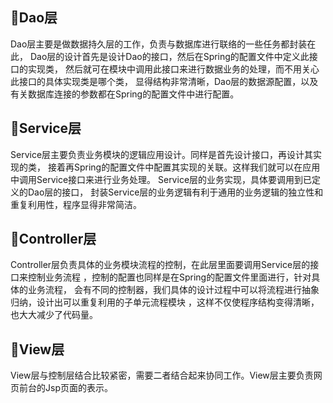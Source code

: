 ## :facepunch:Dao层

Dao层主要是做数据持久层的工作，负责与数据库进行联络的一些任务都封装在此，
Dao层的设计首先是设计Dao的接口，然后在Spring的配置文件中定义此接口的实现类，
然后就可在模块中调用此接口来进行数据业务的处理，而不用关心此接口的具体实现类是哪个类，
显得结构非常清晰，Dao层的数据源配置，以及有关数据库连接的参数都在Spring的配置文件中进行配置。

## :facepunch:Service层

Service层主要负责业务模块的逻辑应用设计。同样是首先设计接口，再设计其实现的类，
接着再Spring的配置文件中配置其实现的关联。这样我们就可以在应用中调用Service接口来进行业务处理。
Service层的业务实现，具体要调用到已定义的Dao层的接口，
封装Service层的业务逻辑有利于通用的业务逻辑的独立性和重复利用性，程序显得非常简洁。

## :facepunch:Controller层

Controller层负责具体的业务模块流程的控制，在此层里面要调用Service层的接口来控制业务流程
，控制的配置也同样是在Spring的配置文件里面进行，针对具体的业务流程，
会有不同的控制器，我们具体的设计过程中可以将流程进行抽象归纳，设计出可以重复利用的子单元流程模块
，这样不仅使程序结构变得清晰，也大大减少了代码量。

## :facepunch:View层

View层与控制层结合比较紧密，需要二者结合起来协同工作。View层主要负责网页前台的Jsp页面的表示。
